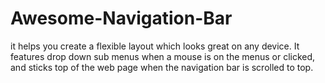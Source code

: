 # Awesome-Navigation-Bar
it helps you create a flexible layout which looks great on any device. It features drop down sub menus when a mouse is on the menus or clicked, and sticks top of the web page when the navigation bar is scrolled to top.
